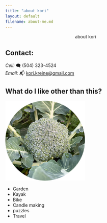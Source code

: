 ```yaml
---
title: "about kori"
layout: default
filename: about-me.md
---
```


<div align="center">
    about kori
</div>

## Contact:

_Cell:_ 🗨️ (504) 323-4524‬  
_Email:_ 📬 kori.kreine@gmail.com

## What do I like other than this?

<img src="circle-broc.png" alt="broccoli">

- Garden
- Kayak
- Bike
- Candle making
- puzzles
- Travel
